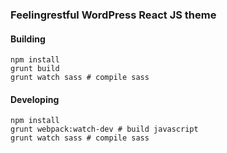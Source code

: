 ### Feelingrestful WordPress React JS theme

#### Building

```
npm install
grunt build
grunt watch sass # compile sass
```

#### Developing

```
npm install
grunt webpack:watch-dev # build javascript
grunt watch sass # compile sass
```
